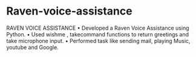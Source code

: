 # Raven-voice-assistance
RAVEN VOICE ASSISTANCE
      • Developed a Raven Voice Assistance using Python.
      • Used wishme , takecommand functions to return greetings and take microphone input.
      • Performed task like sending mail, playing Music, youtube and Google. 
